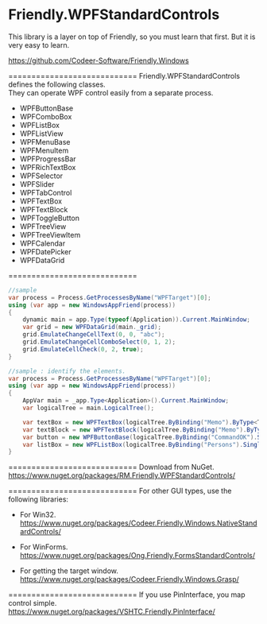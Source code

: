 Friendly.WPFStandardControls
============================

This library is a layer on top of
Friendly, so you must learn that first.
But it is very easy to learn.

https://github.com/Codeer-Software/Friendly.Windows  

============================
Friendly.WPFStandardControls defines the following classes.   
They can operate WPF control easily from a separate process.  

* WPFButtonBase  
* WPFComboBox  
* WPFListBox  
* WPFListView  
* WPFMenuBase  
* WPFMenuItem  
* WPFProgressBar  
* WPFRichTextBox  
* WPFSelector  
* WPFSlider  
* WPFTabControl  
* WPFTextBox  
* WPFTextBlock
* WPFToggleButton  
* WPFTreeView  
* WPFTreeViewItem  
* WPFCalendar  
* WPFDatePicker  
* WPFDataGrid  

============================
```cs  
//sample  
var process = Process.GetProcessesByName("WPFTarget")[0];  
using (var app = new WindowsAppFriend(process))  
{  
    dynamic main = app.Type(typeof(Application)).Current.MainWindow;  
    var grid = new WPFDataGrid(main._grid);  
    grid.EmulateChangeCellText(0, 0, "abc");  
    grid.EmulateChangeCellComboSelect(0, 1, 2);  
    grid.EmulateCellCheck(0, 2, true);  
}  
```
```cs  
//sample : identify the elements.
var process = Process.GetProcessesByName("WPFTarget")[0];  
using (var app = new WindowsAppFriend(process))  
{  
    AppVar main = _app.Type<Application>().Current.MainWindow;
    var logicalTree = main.LogicalTree();

    var textBox = new WPFTextBox(logicalTree.ByBinding("Memo").ByType<TextBox>().Single());
    var textBlock = new WPFTextBlock(logicalTree.ByBinding("Memo").ByType<TextBlock>().Single());
    var button = new WPFButtonBase(logicalTree.ByBinding("CommandOK").Single());
    var listBox = new WPFListBox(logicalTree.ByBinding("Persons").Single());
}  
```
============================
Download from NuGet.  
https://www.nuget.org/packages/RM.Friendly.WPFStandardControls/  

============================
For other GUI types, use the following libraries:

* For Win32.  
https://www.nuget.org/packages/Codeer.Friendly.Windows.NativeStandardControls/  

* For WinForms.  
https://www.nuget.org/packages/Ong.Friendly.FormsStandardControls/  

* For getting the target window.  
https://www.nuget.org/packages/Codeer.Friendly.Windows.Grasp/  

============================
If you use PinInterface, you map control simple.  
https://www.nuget.org/packages/VSHTC.Friendly.PinInterface/



